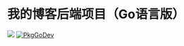 # 我的博客后端项目（Go语言版）
![](https://badgen.net/badge/github/Blog/blue?label=Golang) [![PkgGoDev](https://pkg.go.dev/badge/Ormissia/ormissia_go)](https://pkg.go.dev/Ormissia/ormissia_go)
